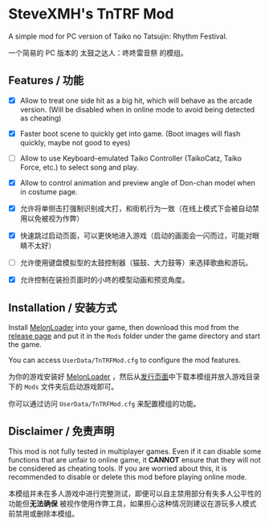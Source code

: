 # SteveXMH's TnTRF Mod

A simple mod for PC version of Taiko no Tatsujin: Rhythm Festival.

一个简易的 PC 版本的 太鼓之达人：咚咚雷音祭 的模组。

## Features / 功能

- [x] Allow to treat one side hit as a big hit, which will behave as the arcade version. (Will be disabled when in
  online mode to avoid being detected as cheating)
- [x] Faster boot scene to quickly get into game. (Boot images will flash quickly, maybe not good to eyes)
- [ ] Allow to use Keyboard-emulated Taiko Controller (TaikoCatz, Taiko Force, etc.) to select song and play.
- [x] Allow to control animation and preview angle of Don-chan model when in costume page.

- [x] 允许将单侧击打强制识别成大打，和街机行为一致（在线上模式下会被自动禁用以免被视为作弊）
- [x] 快速跳过启动页面，可以更快地进入游戏（启动的画面会一闪而过，可能对眼睛不太好）
- [ ] 允许使用键盘模拟型的太鼓控制器（猫鼓、大力鼓等）来选择歌曲和游玩。
- [x] 允许控制在装扮页面时的小咚的模型动画和预览角度。

## Installation / 安装方式

Install [MelonLoader](https://github.com/LavaGang/MelonLoader) into your game, then download this mod from
the [release page](https://github.com/Steve-xmh/TnTRFMod/releases/latest) and put it in the `Mods` folder under the game
directory and start the game.

You can access `UserData/TnTRFMod.cfg` to configure the mod features.

为你的游戏安装好 [MelonLoader](https://github.com/LavaGang/MelonLoader)
，然后从[发行页面](https://github.com/Steve-xmh/TnTRFMod/releases/latest)中下载本模组并放入游戏目录下的 `Mods`
文件夹后启动游戏即可。

你可以通过访问 `UserData/TnTRFMod.cfg` 来配置模组的功能。

## Disclaimer / 免责声明

This mod is not fully tested in multiplayer games. Even if it can disable some functions that are unfair to online game,
it **CANNOT** ensure that they will not be considered as cheating tools. If you are worried about this, it is
recommended to disable or delete this mod before playing online mode.

本模组并未在多人游戏中进行完整测试，即便可以自主禁用部分有失多人公平性的功能但**无法确保**
被视作使用作弊工具，如果担心这种情况则建议在游玩多人模式前禁用或删除本模组。
